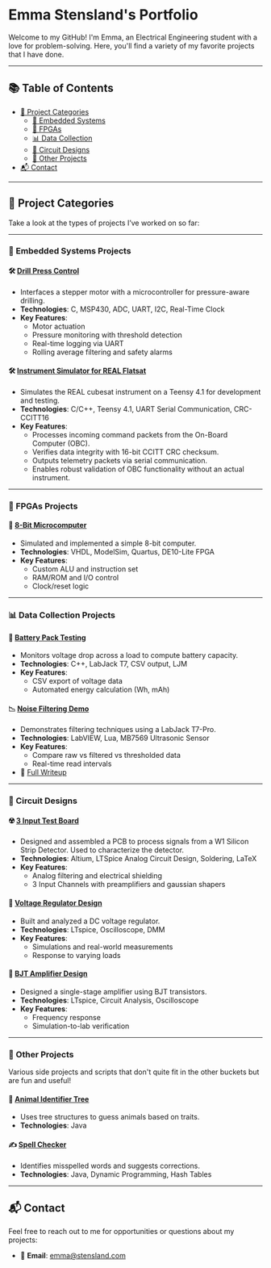 # Emma Stensland's Portfolio

Welcome to my GitHub! I'm Emma, an Electrical Engineering student with a love for problem-solving. Here, you'll find a variety of my favorite projects that I have done.

---

## 📚 Table of Contents

- [📁 Project Categories](#-project-categories)
  - [🧠 Embedded Systems](#-embedded-systems-projects)
  - [💖 FPGAs](#-fpgas-projects)
  - [📊 Data Collection](#-data-collection-projects)
  - [🔌 Circuit Designs](#-circuit-designs)
  - [🧰 Other Projects](#-other-projects)
- [📬 Contact](#-contact)

---

## 📁 Project Categories
Take a look at the types of projects I’ve worked on so far:

---

### 🧠 Embedded Systems Projects

#### 🛠️ [Drill Press Control](https://github.com/stenslae/DrillPressControl)
- Interfaces a stepper motor with a microcontroller for pressure-aware drilling.
- **Technologies**: C, MSP430, ADC, UART, I2C, Real-Time Clock
- **Key Features**:
  - Motor actuation
  - Pressure monitoring with threshold detection
  - Real-time logging via UART
  - Rolling average filtering and safety alarms

#### 🛠️ [Instrument Simulator for REAL Flatsat](https://github.com/stenslae/InstrumentSim)
- Simulates the REAL cubesat instrument on a Teensy 4.1 for development and testing.
- **Technologies**: C/C++, Teensy 4.1, UART Serial Communication, CRC-CCITT16
- **Key Features**:
  - Processes incoming command packets from the On-Board Computer (OBC).
  - Verifies data integrity with 16-bit CCITT CRC checksum.
  - Outputs telemetry packets via serial communication.
  - Enables robust validation of OBC functionality without an actual instrument.

---

### 💖 FPGAs Projects

#### 🧮 [8-Bit Microcomputer](https://github.com/stenslae/8_Bit_Microcomputer)
- Simulated and implemented a simple 8-bit computer.
- **Technologies**: VHDL, ModelSim, Quartus, DE10-Lite FPGA
- **Key Features**:
  - Custom ALU and instruction set
  - RAM/ROM and I/O control
  - Clock/reset logic

---

### 📊 Data Collection Projects

#### 🔋 [Battery Pack Testing](https://github.com/stenslae/BatteryPackTesting)
- Monitors voltage drop across a load to compute battery capacity.
- **Technologies**: C++, LabJack T7, CSV output, LJM
- **Key Features**:
  - CSV export of voltage data
  - Automated energy calculation (Wh, mAh)

#### 📉 [Noise Filtering Demo](https://github.com/stenslae/NoiseFilteringDemo)
- Demonstrates filtering techniques using a LabJack T7-Pro.
- **Technologies**: LabVIEW, Lua, MB7569 Ultrasonic Sensor
- **Key Features**:
  - Compare raw vs filtered vs thresholded data
  - Real-time read intervals  
- 📝 [Full Writeup](https://support.labjack.com/docs/mb7569-maxbotix-ultrasonic-sensor-app-note)

---

### 🔌 Circuit Designs

#### ☢️ [3 Input Test Board](https://github.com/stenslae/3InputTestBoard)
- Designed and assembled a PCB to process signals from a W1 Silicon Strip Detector. Used to characterize the detector.
- **Technologies**: Altium, LTSpice Analog Circuit Design, Soldering, LaTeX
- **Key Features**:
  - Analog filtering and electrical shielding
  - 3 Input Channels with preamplifiers and gaussian shapers

#### 🔧 [Voltage Regulator Design](https://github.com/stenslae/Portfolio/blob/main/Project_Files/317_regulator_design_problem_stensland.pdf)
- Built and analyzed a DC voltage regulator.
- **Technologies**: LTspice, Oscilloscope, DMM
- **Key Features**:
  - Simulations and real-world measurements
  - Response to varying loads

#### 📡 [BJT Amplifier Design](https://github.com/stenslae/Portfolio/blob/main/Project_Files/design2_report_stensland%20(2).pdf)
- Designed a single-stage amplifier using BJT transistors.
- **Technologies**: LTspice, Circuit Analysis, Oscilloscope
- **Key Features**:
  - Frequency response
  - Simulation-to-lab verification

---

### 🧰 Other Projects
Various side projects and scripts that don't quite fit in the other buckets but are fun and useful!

#### 🐾 [Animal Identifier Tree](https://github.com/stenslae/AnimalIdentification)
- Uses tree structures to guess animals based on traits.
- **Technologies**: Java

#### ✍️ [Spell Checker](https://github.com/stenslae/SpellCheck)
- Identifies misspelled words and suggests corrections.
- **Technologies**: Java, Dynamic Programming, Hash Tables

---

## 📬 Contact
Feel free to reach out to me for opportunities or questions about my projects:

- 📧 **Email**: [emma@stensland.com](mailto:emma@stensland.com)
